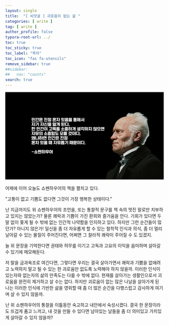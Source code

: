 ```yaml
---
layout: single
title:  "[ 씨앗글 ] 괴로움이 없는 삶 "
categories: [ write ]
tag: [ write ]
author_profile: false
typora-root-url: ../
toc: true
toc_sticky: true
toc_label: "목차"
toc_icon: "fas fa-utensils" 
remove_sidebar: true
##sidebar:
##   nav: "counts"
search: true
---
```






![쇼펜하우어 명언](/../images/2025-01-09-write-01/image-20250109210102166.png)

어제에 이어 오늘도 쇼펜하우어의 책을 펼치고 있다. 



"고통이 없고 기쁨도 없다면 그것이 가장  행복한 상태이다."



난 지금까지도 위 쇼펜하우어의 조언을, 또는 통찰적 문구를 책 속의 멋진 말로만 치부하고 있지는 않았는가? 물론 쾌락과 기쁨이 가진 환희와 즐거움을 안다. 기회가 있다면 두 말 없이 쫒게 될 수 밖에 없는 인간적 나약함을 인지하고 있다. 하지만 그런 순간들이 많던가? 아니지 않은가! 일신을 좀 더 자유롭게 할 수 있는 철학적 인식과 의식, 좀 더 멀리 날아갈 수 있는 물질이 주어진다면, 어쩌면 그 찰라적 쾌락이 주어질 수 도 있겠지.

늘 위 문장을 기억한다면 권태와 허무를 이기고 고독과 고요의 이익을 음미하며 살아갈 수 있기에 메모해둔다.

저 말을 금과옥조로 여긴다면, 그렇다면 우리는 결국 살아가면서 쾌락과 기쁨을 없애려고 노력하지 말고 될 수 있는 한 괴로움만 없도록 노력해야 하지 않을까. 이러한 인식이 있는자와 없는자의 삶의 만족도는 다를 수 밖에 없다. 현재를 살아가는 생활인으로서 괴로움을 완전히 제거하고 살 수는 없다. 하지만 괴로움이 없는 많은 나날을 살아가게 된 나는 이러한 인식에 기반한 삶을 영위할 때 좀 더 많은 순간을 다행스럽고 감사하게 여기며 살 수 있지 않을까.



난 위 쇼펜하우어의 통찰을 이틀동안 숙고하고 내안에서 숙성시켰다. 결국 한 문장이라도 뜨겁게 품고 느끼고, 내 것을 만들 수 있다면 남아있는 날들을 좀 더 의미있고 가치있게 살아갈 수 있지 않을까?



